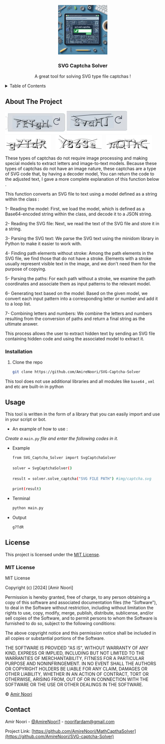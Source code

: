 <div align="center">
  <a href="https://github.com/AmireNoori/SVG-Captcha_Solver">
    <img src="images/logo.jpg" alt="Logo" width="160" height="160">
  </a>

  <h3 align="center">SVG Captcha Solver</h3>

  <p align="center">
    A great tool for solving SVG type file captchas !
  </p>
</div>

<details>
  <summary>Table of Contents</summary>
  <ol>
    <li>
      <a href="#about-the-project">About The Project</a>
    </li>
    <li>
      <ul>
        <li><a href="#installation">Installation</a></li>
      </ul>
    </li>
    <li><a href="#usage">Usage</a></li>
    <li><a href="#license">License</a></li>
    <li><a href="#contact">Contact</a></li>
  </ol>
</details>


## About The Project

<img src="images/captcha-example4.jpg" alt="captcha example"> <img src="images/captcha-example6.jpg" alt="captcha example"> <img src="images/captcha-example1.png" alt="captcha example" style="margin-right: 10px;"> <img src="images/captcha-example2.png" alt="captcha example" style="margin-right: 10px;"> <img src="images/captcha-example3.png" alt="captcha example"> 

These types of captchas do not require image processing and making special models to extract letters and image-to-text models. Because these types of captchas do not have an image nature, these captchas are a type of SVG code that, by having a decoder model, You can return the code to the adjusted text, I gave a more complete explanation of this function below .

This function converts an SVG file to text using a model defined as a string within the class :

  1- Reading the model: First, we load the model, which is defined as a Base64-encoded string within the class, and decode it to a JSON string.

  2- Reading the SVG file: Next, we read the text of the SVG file and store it in a string.

  3- Parsing the SVG text: We parse the SVG text using the minidom library in Python to make it easier to work with.

  4- Finding path elements without stroke: Among the path elements in the SVG file, we find those that do not have a stroke. Elements with a stroke usually represent visible text in the image, and we don't need them for the purpose of copying.

  5- Parsing the paths: For each path without a stroke, we examine the path coordinates and associate them as input patterns to the relevant model.

  6-  Generating text based on the model: Based on the given model, we convert each input pattern into a corresponding letter or number and add it to a loop list.

  7-  Combining letters and numbers: We combine the letters and numbers resulting from the conversion of paths and return a final string as the ultimate answer.

This process allows the user to extract hidden text by sending an SVG file containing hidden code and using the associated model to extract it.

### Installation

1. Clone the repo
   ```sh
   git clone https://github.com/AmireNoori/SVG-Captcha-Solver
   ```

This tool does not use additional libraries and all modules like `base64` , `xml` and etc are built-in in python


## Usage

This tool is written in the form of a library that you can easily import and use in your script or bot.

* An example of how to use :

_Create a `main.py` file and enter the following codes in it._

* Example
  ```sh
  from SVG_Captcha_Solver import SvgCaptchaSolver

  solver = SvgCaptchaSolver()

  result = solver.solve_captcha("SVG FILE PATH") #img/captcha.svg

  print(result)
  ```
* Terminal
  ```sh
  python main.py
  ```

* Output
  ```sh
  g7TdR
  ```


## License

This project is licensed under the [MIT License](LICENSE).

### MIT License

MIT License

Copyright (c) [2024] [Amir Noori]

Permission is hereby granted, free of charge, to any person obtaining a copy
of this software and associated documentation files (the "Software"), to deal
in the Software without restriction, including without limitation the rights
to use, copy, modify, merge, publish, distribute, sublicense, and/or sell
copies of the Software, and to permit persons to whom the Software is
furnished to do so, subject to the following conditions:

The above copyright notice and this permission notice shall be included in all
copies or substantial portions of the Software.

THE SOFTWARE IS PROVIDED "AS IS", WITHOUT WARRANTY OF ANY KIND, EXPRESS OR
IMPLIED, INCLUDING BUT NOT LIMITED TO THE WARRANTIES OF MERCHANTABILITY,
FITNESS FOR A PARTICULAR PURPOSE AND NONINFRINGEMENT. IN NO EVENT SHALL THE
AUTHORS OR COPYRIGHT HOLDERS BE LIABLE FOR ANY CLAIM, DAMAGES OR OTHER
LIABILITY, WHETHER IN AN ACTION OF CONTRACT, TORT OR OTHERWISE, ARISING FROM,
OUT OF OR IN CONNECTION WITH THE SOFTWARE OR THE USE OR OTHER DEALINGS IN THE
SOFTWARE.

© [Amir Noori](https://github.com/AmireNoori)

## Contact

Amir Noori - [@AmireNoori1](https://t.me/AmireNoori1) - noorifardam@gmail.com

Project Link: [https://github.com/AmireNoori/MathCapthaSolver](https://github.com/AmireNoori/SVG-captcha-Solver)
